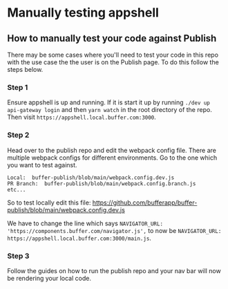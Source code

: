 # Manually testing appshell

## How to manually test your code against Publish

There may be some cases where you'll need to test your code in this repo with the use case the the user is on the Publish page. To do this follow the steps below.

### Step 1
Ensure appshell is up and running. If it is start it up by running `./dev up api-gateway login` and then `yarn watch` in the root directory of the repo. Then visit `https://appshell.local.buffer.com:3000`.

### Step 2 
Head over to the publish repo and edit the webpack config file.
There are multiple webpack configs for different environments. Go to the one which you want to test against.

```
Local:  buffer-publish/blob/main/webpack.config.dev.js
PR Branch:  buffer-publish/blob/main/webpack.config.branch.js
etc...
```

So to test locally edit this file: https://github.com/bufferapp/buffer-publish/blob/main/webpack.config.dev.js

We have to change the line which says `NAVIGATOR_URL: 'https://components.buffer.com/navigator.js',`
to now be `NAVIGATOR_URL: https://appshell.local.buffer.com:3000/main.js`.


 ### Step 3 
 Follow the guides on how to run the publish repo and your nav bar will now be rendering your local code.

